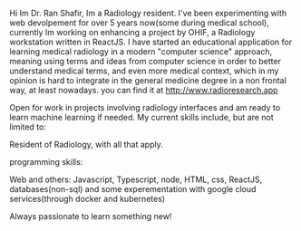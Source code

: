 Hi Im Dr. Ran Shafir,
Im a Radiology resident.
I've been experimenting with web devolpement for over 5 years now(some during medical school),
currently Im working on enhancing a project by OHIF, a Radiology workstation written in ReactJS.
I have started an educational application for learning medical radiology in a modern "computer science" approach,
meaning using terms and ideas from computer science in order to better understand medical terms, and even more 
medical context, which in my opinion is hard to integrate in the general medicine degree in a non frontal way, at least nowadays.
you can find it at 
http://www.radioresearch.app

Open for work in projects involving radiology interfaces and am ready to learn machine learning if needed.
My current skills include, but are not limited to: 

Resident of Radiology, with all that apply.

programming skills:

  Web and others: Javascript, Typescript, node, HTML, css, ReactJS, databases(non-sql) and some experementation with google cloud services(through docker and kubernetes)
  
  Always passionate to learn something new!
  
 



